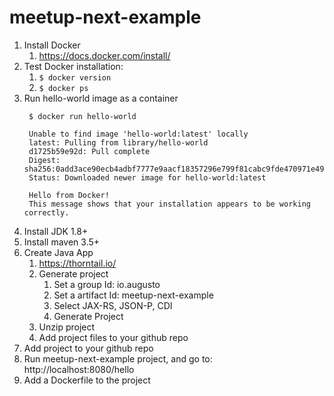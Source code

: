 # meetup-next-example

1. Install Docker
   1. https://docs.docker.com/install/
1. Test Docker installation:
   1. `$ docker version`
   1. `$ docker ps`
1. Run hello-world image as a container
   ```
    $ docker run hello-world
       
    Unable to find image 'hello-world:latest' locally
    latest: Pulling from library/hello-world
    d1725b59e92d: Pull complete
    Digest: sha256:0add3ace90ecb4adbf7777e9aacf18357296e799f81cabc9fde470971e499788
    Status: Downloaded newer image for hello-world:latest

    Hello from Docker!
    This message shows that your installation appears to be working correctly.
    ```
1. Install JDK 1.8+
1. Install maven 3.5+
1. Create Java App
   1. https://thorntail.io/
   1. Generate project
      1. Set a group Id: io.augusto
      1. Set a artifact Id: meetup-next-example
      1. Select JAX-RS, JSON-P, CDI
      1. Generate Project
   1. Unzip project
   1. Add project files to your github repo
1. Add project to your github repo
1. Run meetup-next-example project, and go to: http://localhost:8080/hello
1. Add a Dockerfile to the project
